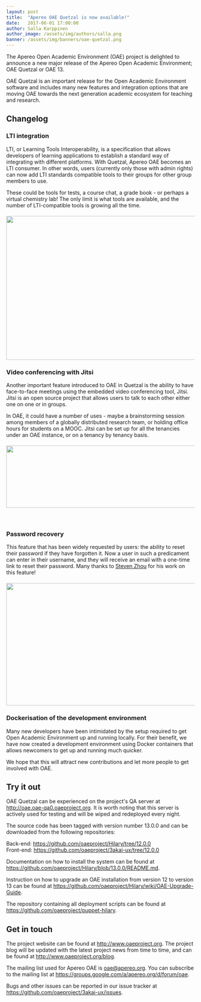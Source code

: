 ```yaml
---
layout: post
title:  "Apereo OAE Quetzal is now available!"
date:   2017-06-01 17:00:00
author: Salla Karppinen
author_image: /assets/img/authors/salla.png
banner: /assets/img/banners/oae-quetzal.png
---
```

<p>The Apereo Open Academic Environment (OAE) project is delighted to announce a new major release of the Apereo Open Academic Environment; OAE Quetzal or OAE 13.</p><p>OAE Quetzal is an important release for the Open Academic Environment software and includes many new features and integration options that are moving OAE towards the next generation academic ecosystem for teaching and research.</p>
<!--more-->
<h2>Changelog</h2>
<h3>LTI integration</h3>
<p>LTI, or Learning Tools Interoperability, is a specification that allows developers of learning applications to establish a standard way of integrating with different platforms. With Quetzal, Apereo OAE becomes an LTI consumer. In other words, users (currently only those with admin rights) can now add LTI standards compatible tools to their groups for other group members to use.</p>
<p>These could be tools for tests, a course chat, a grade book - or perhaps a virtual chemistry lab! The only limit is what tools are available, and the number of LTI-compatible tools is growing all the time.</p>
<p><img style="display: block; margin-left: auto; margin-right: auto; margin-bottom: 20px; margin-top: 20px;" src="https://research.unity.ac/api/content/c:rr:HyQ6JLTWZ/download" alt="" width="700" height="384" /></p>
<h3>Video conferencing with Jitsi</h3>
<p>Another important feature introduced to OAE in Quetzal is the ability to have face-to-face meetings using the embedded video conferencing tool, Jitsi. Jitsi is an open source project that allows users to talk to each other either one on one or in groups.</p>
<p>In OAE, it could have a number of uses - maybe a brainstorming session among members of a globally distributed research team, or holding office hours for students on a MOOC. Jitsi can be set up for all the tenancies under an OAE instance, or on a tenancy by tenancy basis.</p>
<p><img style="display: block; margin-left: auto; margin-right: auto; margin-bottom: 20px; margin-top: 20px;" src="https://research.unity.ac/api/content/c:rr:H1phJITWZ/download" alt="" width="800" height="166" />&nbsp;</p>
<h3>Password recovery</h3>
<p>This feature that has been widely requested by users: the ability to reset their password if they have forgotten it. Now a user in such a predicament can enter in their username, and they will receive an email with a one-time link to reset their password. Many thanks to <a href="https://github.com/stevenxzhou" target="_blank">Steven Zhou</a> for his work on this feature!</p>
<p>
<img style="display: block; margin-left: auto; margin-right: auto; margin-bottom: 20px; margin-top: 20px;" src="https://research.unity.ac/api/content/c:rr:HJ6318T-b/download" alt="" width="555" height="327" /></p>
<h3>Dockerisation of the development environment</h3>
<p>Many new developers have been intimidated by the setup required to get Open Academic Environment up and running locally. For their benefit, we have now created a development environment using Docker containers that allows newcomers to get up and running much quicker.</p>
<p>We hope that this will attract new contributions and let more people to get involved with OAE.</p>

<h2>Try it out</h2><p>OAE Quetzal can be experienced on the project's QA server at <a href="http://oae.oae-qa0.oaeproject.org" target="_blank">http://oae.oae-qa0.oaeproject.org</a>. It is worth noting that this server is actively used for testing and will be wiped and redeployed every night.</p><p>The source code has been tagged with version number 13.0.0 and can be downloaded from the following repositories:</p><p>Back-end: <a href="https://github.com/oaeproject/Hilary/tree/13.0.0" target="_blank">https://github.com/oaeproject/Hilary/tree/12.0.0</a><br />Front-end: <a href="https://github.com/oaeproject/3akai-ux/tree/13.0.0" target="_blank">https://github.com/oaeproject/3akai-ux/tree/12.0.0</a></p><p>Documentation on how to install the system can be found at <a href="https://github.com/oaeproject/Hilary/blob/13.0.0/README.md" target="_blank">https://github.com/oaeproject/Hilary/blob/13.0.0/README.md</a>.</p><p>Instruction on how to upgrade an OAE installation from version 12 to version 13 can be found at <a href="https://github.com/oaeproject/Hilary/wiki/OAE-Upgrade-Guide" target="_blank">https://github.com/oaeproject/Hilary/wiki/OAE-Upgrade-Guide</a>.</p><p>The repository containing all deployment scripts can be found at <a href="https://github.com/oaeproject/puppet-hilary" target="_blank">https://github.com/oaeproject/puppet-hilary</a>.</p><h2>Get in touch</h2><p>The project website can be found at <a href="http://www.oaeproject.org" target="_blank">http://www.oaeproject.org</a>. The project blog will be updated with the latest project news from time to time, and can be found at <a href="http://www.oaeproject.org/blog" target="_blank">http://www.oaeproject.org/blog</a>.</p><p>The mailing list used for Apereo OAE is <a href="mailto:oae@apereo.org">oae@apereo.org</a>. You can subscribe to the mailing list at <a href="https://groups.google.com/a/apereo.org/d/forum/oae" target="_blank">https://groups.google.com/a/apereo.org/d/forum/oae</a>.</p><p>Bugs and other issues can be reported in our issue tracker at <a href="https://github.com/oaeproject/3akai-ux/issues" target="_blank">https://github.com/oaeproject/3akai-ux/issues</a>.</p>
